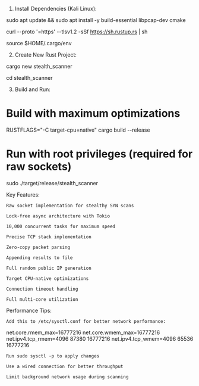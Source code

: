 
1. Install Dependencies (Kali Linux):

sudo apt update && sudo apt install -y build-essential libpcap-dev cmake

curl --proto '=https' --tlsv1.2 -sSf https://sh.rustup.rs | sh

source $HOME/.cargo/env

2. Create New Rust Project:

cargo new stealth_scanner

cd stealth_scanner

3. Build and Run:

# Build with maximum optimizations

RUSTFLAGS="-C target-cpu=native" cargo build --release

# Run with root privileges (required for raw sockets)

sudo ./target/release/stealth_scanner

Key Features:

    Raw socket implementation for stealthy SYN scans

    Lock-free async architecture with Tokio

    10,000 concurrent tasks for maximum speed

    Precise TCP stack implementation

    Zero-copy packet parsing

    Appending results to file

    Full random public IP generation

    Target CPU-native optimizations

    Connection timeout handling

    Full multi-core utilization

Performance Tips:

    Add this to /etc/sysctl.conf for better network performance:

net.core.rmem_max=16777216
net.core.wmem_max=16777216
net.ipv4.tcp_rmem=4096 87380 16777216
net.ipv4.tcp_wmem=4096 65536 16777216

    Run sudo sysctl -p to apply changes

    Use a wired connection for better throughput

    Limit background network usage during scanning
